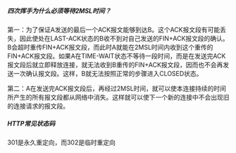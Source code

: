 ##### 四次挥手为什么必须等待2MSL时间？

第一：为了保证A发送的最后一个ACK报文能够到达B。这个ACK报文段有可能丢失，因此使处在LAST-ACK状态的B收不到对自己发送的FIN+ACK报文段的确认。B会超时重传FIN+ACK报文段，而此时A就能在2MSL时间内收到这个重传的FIN+ACK报文段。如果A在TIME-WAIT状态不等待一段时间，而是在发送完ACK报文段后就立即释放连接，就无法收到B重传的FIN+ACK报文段，因而也不会再发送一次确认报文段。这样，B就无法按照正常的步骤进入CLOSED状态。

第二：A在发送完ACK报文段后，再经过2MSL时间，就可以使本连接持续的时间所产生的所有报文段都从网络中消失。这样就可以使下一个新的连接中不会出现旧的连接请求的报文段。

##### HTTP常见状态码

301是永久重定向，而302是临时重定向

